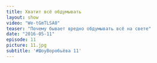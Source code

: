 ```yaml
---
title: Хватит всё обдумывать 
layout: show
video: "We-tGmTLSA0"
teaser: "Почему бывает вредно обдумывать всё на свете"
date: "2016-05-11"
episode: 11
picture: 11.jpg
subtitle: '#ШоуВоробьёва 11'
---
```

